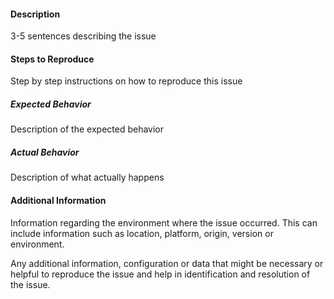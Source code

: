 #### Description

3-5 sentences describing the issue

#### Steps to Reproduce

Step by step instructions on how to reproduce this issue

##### Expected Behavior

Description of the expected behavior

##### Actual Behavior

Description of what actually happens

#### Additional Information

Information regarding the environment where the issue occurred. This can include
information such as location, platform, origin, version or environment. 

Any additional information, configuration or data that might be necessary or helpful to reproduce the issue and help in identification and resolution of the issue.
